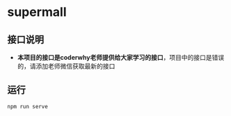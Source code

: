 # supermall

## 接口说明
- **本项目的接口是coderwhy老师提供给大家学习的接口**，项目中的接口是错误的，请添加老师微信获取最新的接口

## 运行
```
npm run serve
```
